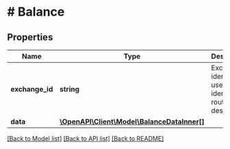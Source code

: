 # # Balance

## Properties

Name | Type | Description | Notes
------------ | ------------- | ------------- | -------------
**exchange_id** | **string** | Exchange identifier used to identify the routing destination. | [optional]
**data** | [**\OpenAPI\Client\Model\BalanceDataInner[]**](BalanceDataInner.md) |  | [optional]

[[Back to Model list]](../../README.md#models) [[Back to API list]](../../README.md#endpoints) [[Back to README]](../../README.md)
